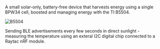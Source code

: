A small solar-only, battery-free device that harvests energy using a single BPW34 cell, boosted and managing energy with the TI B5504.

![B5504](https://github.com/user-attachments/assets/84ed4f48-f515-4cf8-b12e-b078d757150c)

Sending BLE advertisements every few seconds in direct sunlight - measuring the temperature using an exteral I2C digital chip connected to a Raytac nRF module.
